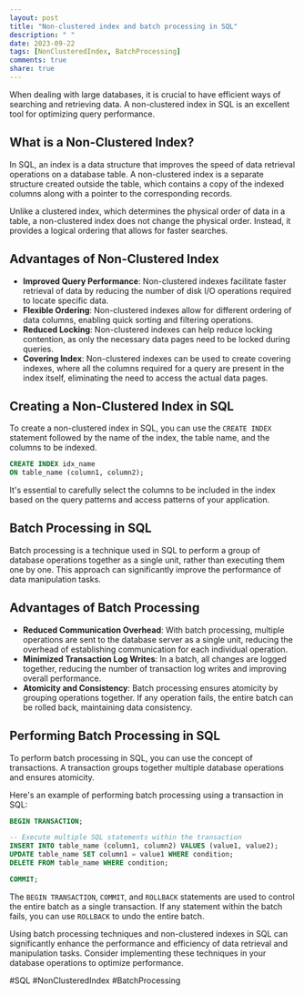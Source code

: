 ```yaml
---
layout: post
title: "Non-clustered index and batch processing in SQL"
description: " "
date: 2023-09-22
tags: [NonClusteredIndex, BatchProcessing]
comments: true
share: true
---
```


When dealing with large databases, it is crucial to have efficient ways of searching and retrieving data. A non-clustered index in SQL is an excellent tool for optimizing query performance.

## What is a Non-Clustered Index?

In SQL, an index is a data structure that improves the speed of data retrieval operations on a database table. A non-clustered index is a separate structure created outside the table, which contains a copy of the indexed columns along with a pointer to the corresponding records.

Unlike a clustered index, which determines the physical order of data in a table, a non-clustered index does not change the physical order. Instead, it provides a logical ordering that allows for faster searches.

## Advantages of Non-Clustered Index

- **Improved Query Performance**: Non-clustered indexes facilitate faster retrieval of data by reducing the number of disk I/O operations required to locate specific data.
- **Flexible Ordering**: Non-clustered indexes allow for different ordering of data columns, enabling quick sorting and filtering operations.
- **Reduced Locking**: Non-clustered indexes can help reduce locking contention, as only the necessary data pages need to be locked during queries.
- **Covering Index**: Non-clustered indexes can be used to create covering indexes, where all the columns required for a query are present in the index itself, eliminating the need to access the actual data pages.

## Creating a Non-Clustered Index in SQL

To create a non-clustered index in SQL, you can use the `CREATE INDEX` statement followed by the name of the index, the table name, and the columns to be indexed.

```sql
CREATE INDEX idx_name
ON table_name (column1, column2);
```

It's essential to carefully select the columns to be included in the index based on the query patterns and access patterns of your application.

## Batch Processing in SQL

Batch processing is a technique used in SQL to perform a group of database operations together as a single unit, rather than executing them one by one. This approach can significantly improve the performance of data manipulation tasks.

## Advantages of Batch Processing

- **Reduced Communication Overhead**: With batch processing, multiple operations are sent to the database server as a single unit, reducing the overhead of establishing communication for each individual operation.
- **Minimized Transaction Log Writes**: In a batch, all changes are logged together, reducing the number of transaction log writes and improving overall performance.
- **Atomicity and Consistency**: Batch processing ensures atomicity by grouping operations together. If any operation fails, the entire batch can be rolled back, maintaining data consistency.

## Performing Batch Processing in SQL

To perform batch processing in SQL, you can use the concept of transactions. A transaction groups together multiple database operations and ensures atomicity.

Here's an example of performing batch processing using a transaction in SQL:

```sql
BEGIN TRANSACTION;

-- Execute multiple SQL statements within the transaction
INSERT INTO table_name (column1, column2) VALUES (value1, value2);
UPDATE table_name SET column1 = value1 WHERE condition;
DELETE FROM table_name WHERE condition;

COMMIT;
```

The `BEGIN TRANSACTION`, `COMMIT`, and `ROLLBACK` statements are used to control the entire batch as a single transaction. If any statement within the batch fails, you can use `ROLLBACK` to undo the entire batch.

Using batch processing techniques and non-clustered indexes in SQL can significantly enhance the performance and efficiency of data retrieval and manipulation tasks. Consider implementing these techniques in your database operations to optimize performance.

#SQL #NonClusteredIndex #BatchProcessing